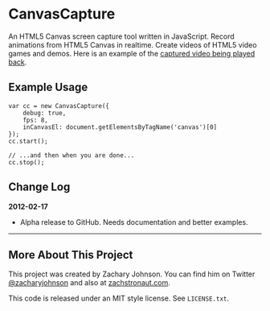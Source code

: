 # CanvasCapture

An HTML5 Canvas screen capture tool written in JavaScript. Record animations from HTML5 Canvas in realtime. Create videos of HTML5 video games and demos. Here is an example of the [captured video being played back](http://www.zachstronaut.com/lab/proto-strip/proto-strip.html).

## Example Usage

    var cc = new CanvasCapture({
        debug: true,
        fps: 8,
        inCanvasEl: document.getElementsByTagName('canvas')[0]
    });
    cc.start();
    
    // ...and then when you are done...
    cc.stop();

## Change Log

**2012-02-17**

* Alpha release to GitHub. Needs documentation and better examples.

---

## More About This Project ##

This project was created by Zachary Johnson. You can find him on Twitter [@zacharyjohnson](http://twitter.com/zacharyjohnson) and also at [zachstronaut.com](http://www.zachstronaut.com/).

This code is released under an MIT style license.  See `LICENSE.txt`.

